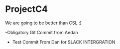 # ProjectC4

We are going to be better than CSL :)

-Obligatory Git Commit from Aedan
- Test Commit From Dan for SLACK INTERGRATION
